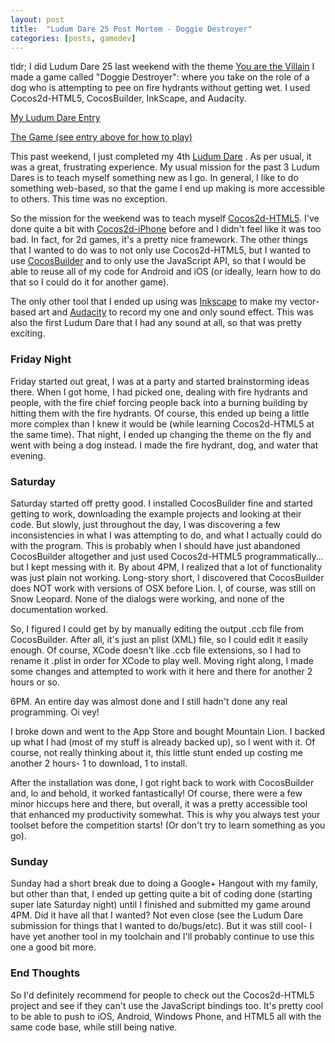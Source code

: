 ```yaml
---
layout: post
title:  "Ludum Dare 25 Post Mortem - Doggie Destroyer"
categories: [posts, gamedev]
---
```

tldr; I did Ludum Dare 25 last weekend with the theme [You are the Villain](http://www.ludumdare.com/compo/2012/12/08/welcome-to-ludum-dare-25/) I made a game called "Doggie Destroyer": where you take on the role of a dog who is attempting to pee on fire hydrants without getting wet. I used Cocos2d-HTML5, CocosBuilder, InkScape, and Audacity.

[My Ludum Dare Entry](http://www.ludumdare.com/compo/ludum-dare-25/?action=preview&uid=7737)

[The Game (see entry above for how to play)](/ludumdare/ld25/)

This past weekend, I just completed my 4th [Ludum Dare](http://www.ludumdare.com/compo/) . As per usual, it was a great, frustrating experience. My usual mission for the past 3 Ludum Dares is to teach myself something new as I go. In general, I like to do something web-based, so that the game I end up making is more accessible to others. This time was no exception.

So the mission for the weekend was to teach myself [Cocos2d-HTML5](http://www.cocos2d-x.org/projects/cocos2d-x/wiki/Html5). I've done quite a bit with [Cocos2d-iPhone](http://www.cocos2d-iphone.org/) before and I didn't feel like it was too bad. In fact, for 2d games, it's a pretty nice framework. The other things that I wanted to do was to not only use Cocos2d-HTML5, but I wanted to use [CocosBuilder](http://cocosbuilder.com/) and to only use the JavaScript API, so that I would be able to reuse all of my code for Android and iOS (or ideally, learn how to do that so I could do it for another game).

The only other tool that I ended up using was [Inkscape](http://inkscape.org/) to make my vector-based art and [Audacity](http://audacity.sourceforge.net/) to record my one and only sound effect. This was also the first Ludum Dare that I had any sound at all, so that was pretty exciting.

### Friday Night

Friday started out great, I was at a party and started brainstorming ideas there. When I got home, I had picked one, dealing with fire hydrants and people, with the fire chief forcing people back into a burning building by hitting them with the fire hydrants. Of course, this ended up being a little more complex than I knew it would be (while learning Cocos2d-HTML5 at the same time). That night, I ended up changing the theme on the fly and went with being a dog instead. I made the fire hydrant, dog, and water that evening.

### Saturday

Saturday started off pretty good. I installed CocosBuilder fine and started getting to work, downloading the example projects and looking at their code. But slowly, just throughout the day, I was discovering a few inconsistencies in what I was attempting to do, and what I actually could do with the program. This is probably when I should have just abandoned CocosBuilder altogether and just used Cocos2d-HTML5 programmatically... but I kept messing with it. By about 4PM, I realized that a lot of functionality was just plain not working. Long-story short, I discovered that CocosBuilder does NOT work with versions of OSX before Lion. I, of course, was still on Snow Leopard. None of the dialogs were working, and none of the documentation worked.

So, I figured I could get by by manually editing the output .ccb file from CocosBuilder. After all, it's just an plist (XML) file, so I could edit it easily enough. Of course, XCode doesn't like .ccb file extensions, so I had to rename it .plist in order for XCode to play well. Moving right along, I made some changes and attempted to work with it here and there for another 2 hours or so.

6PM. An entire day was almost done and I still hadn't done any real programming. Oi vey!

I broke down and went to the App Store and bought Mountain Lion. I backed up what I had (most of my stuff is already backed up), so I went with it. Of course, not really thinking about it, this little stunt ended up costing me another 2 hours- 1 to download, 1 to install.

After the installation was done, I got right back to work with CocosBuilder and, lo and behold, it worked fantastically! Of course, there were a few minor hiccups here and there, but overall, it was a pretty accessible tool that enhanced my productivity somewhat. This is why you always test your toolset before the competition starts! (Or don't try to learn something as you go).

### Sunday

Sunday had a short break due to doing a Google+ Hangout with my family, but other than that, I ended up getting quite a bit of coding done (starting super late Saturday night) until I finished and submitted my game around 4PM. Did it have all that I wanted? Not even close (see the Ludum Dare submission for things that I wanted to do/bugs/etc). But it was still cool- I have yet another tool in my toolchain and I'll probably continue to use this one a good bit more.

### End Thoughts

So I'd definitely recommend for people to check out the Cocos2d-HTML5 project and see if they can't use the JavaScript bindings too. It's pretty cool to be able to push to iOS, Android, Windows Phone, and HTML5 all with the same code base, while still being native.
